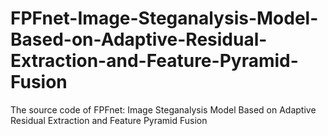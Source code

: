# FPFnet-Image-Steganalysis-Model-Based-on-Adaptive-Residual-Extraction-and-Feature-Pyramid-Fusion
The source code of FPFnet: Image Steganalysis Model Based on Adaptive Residual Extraction and Feature Pyramid Fusion
